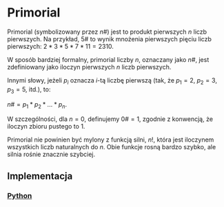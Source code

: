 # Primorial

Primorial (symbolizowany przez $n\#$) jest to produkt pierwszych $n$ liczb pierwszych. Na przykład, $5\#$ to wynik mnożenia pierwszych pięciu liczb pierwszych: $2 * 3 * 5 * 7 * 11 = 2310$.

W sposób bardziej formalny, primorial liczby $n$, oznaczany jako $n\#$, jest zdefiniowany jako iloczyn pierwszych $n$ liczb pierwszych. 

Innymi słowy, jeżeli $p_i$ oznacza $i$-tą liczbę pierwszą (tak, że $p_1 = 2$, $p_2 = 3$, $p_3 = 5$, itd.), to:

$n\# = p_1 * p_2 * ... * p_n$.

W szczególności, dla $n = 0$, definujemy $0\# = 1$, zgodnie z konwencją, że iloczyn zbioru pustego to $1$.

Primorial nie powinien być mylony z funkcją silni, $n!$, która jest iloczynem wszystkich liczb naturalnych do $n$. Obie funkcje rosną bardzo szybko, ale silnia rośnie znacznie szybciej.

## Implementacja

### [Python](../../programming/python/algorithms/integers/primorial.md)
